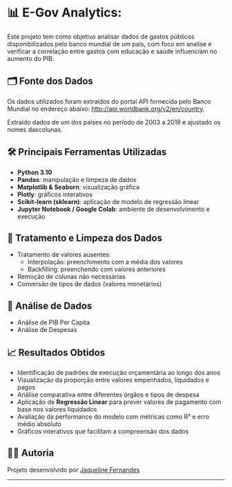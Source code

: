 # 📊 E-Gov Analytics: 

Este projeto tem como objetivo analisar dados de gastos públicos disponibilizados pelo banco mundial de um país, com foco em analise e verificar a correlação entre gastos com educação e saúde influenciam no aumento do PIB.

## 🗂 Fonte dos Dados

Os dados utilizados foram extraídos do portal API fornecida pelo Banco Mundial no endereço abaixo:
http://api.worldbank.org/v2/en/country.

Extraído dados de um dos países no período de 2003 a 2019 e ajustado os nomes dascolunas.

## 🛠 Principais Ferramentas Utilizadas

- **Python 3.10**
- **Pandas**: manipulação e limpeza de dados
- **Matplotlib & Seaborn**: visualização gráfica
- **Plotly**: gráficos interativos
- **Scikit-learn (sklearn)**: aplicação de modelo de regressão linear
- **Jupyter Notebook / Google Colab**: ambiente de desenvolvimento e execução

## 🧹 Tratamento e Limpeza dos Dados

- Tratamento de valores ausentes:
  - Interpolação: preenchimento com a média dos valores
  - Backfilling: preenchendo com valores anteriores
- Remoção de colunas não necessárias
- Conversão de tipos de dados (valores monetários)

## 📁 Análise de Dados
- Análise de PIB Per Capita
- Análise de Despesas

## 📈 Resultados Obtidos

- Identificação de padrões de execução orçamentária ao longo dos anos
- Visualização da proporção entre valores empenhados, liquidados e pagos
- Análise comparativa entre diferentes órgãos e tipos de despesa
- Aplicação de **Regressão Linear** para prever valores de pagamento com base nos valores liquidados
- Avaliação da performance do modelo com métricas como R² e erro médio absoluto
- Gráficos interativos que facilitam a compreensão dos dados



## 👩‍💻 Autoria

Projeto desenvolvido por [Jaqueline Fernandes](https://github.com/jaquelinesfernandes)

---
